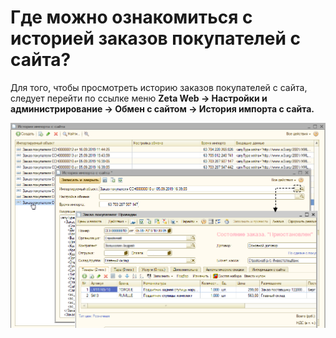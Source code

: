 # Где можно ознакомиться с историей заказов покупателей с сайта?

Для того, чтобы просмотреть историю заказов покупателей с сайта, следует перейти по ссылке меню **Zeta Web → Настройки и администрирование → Обмен с сайтом → История импорта с сайта.**

![](../.gitbook/assets/image-19%20%282%29.png)

